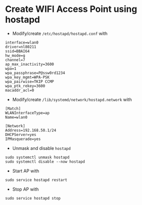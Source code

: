 # Create WIFI Access Point using hostapd
* Modify/create `/etc/hostapd/hostapd.conf` with
```
interface=wlan0
driver=nl80211
ssid=BBAI64
hw_mode=g
channel=7
ap_max_inactivity=3600
wpa=1
wpa_passphrase=P@ssw0rd1234
wpa_key_mgmt=WPA-PSK
wpa_pairwise=TKIP CCMP
wpa_ptk_rekey=3600
macaddr_acl=0
```
* Modify/create `/lib/systemd/network/hostapd.network` with
```
[Match]
WLANInterfaceType=ap
Name=wlan0

[Network]
Address=192.168.50.1/24
DHCPServer=yes
IPMasquerade=yes
```
* Unmask and disable `hostapd`
```
sudo systemctl unmask hostapd
sudo systemctl disable --now hostapd
```
* Start AP with
```
sudo service hostapd restart
```
* Stop AP with 
```
sudo service hostapd stop
```

